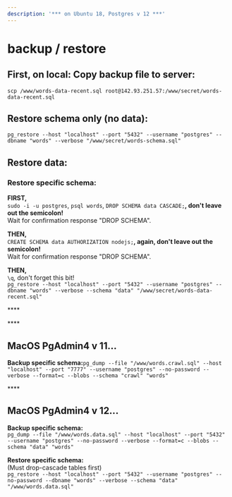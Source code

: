 ```yaml
---
description: '*** on Ubuntu 18, Postgres v 12 ***'
---
```


# backup / restore

## First, on local: **Copy backup file to server:**

`scp /www/words-data-recent.sql root@142.93.251.57:/www/secret/words-data-recent.sql`

## **Restore schema only \(no data\):**

`pg_restore --host "localhost" --port "5432" --username "postgres" --dbname "words" --verbose "/www/secret/words-schema.sql"`

## **Restore data:**

### **Restore specific schema:**

**FIRST,**  
`sudo -i -u postgres`, `psql words`, `DROP SCHEMA data CASCADE;`**, don't leave out the semicolon!**  
Wait for confirmation response "DROP SCHEMA".

**THEN,**  
`CREATE SCHEMA data AUTHORIZATION nodejs;`**, again, don't leave out the semicolon!**  
Wait for confirmation response "DROP SCHEMA".

**THEN,**  
`\q`, don't forget this bit!  
`pg_restore --host "localhost" --port "5432" --username "postgres" --dbname "words" --verbose --schema "data" "/www/secret/words-data-recent.sql"`

\*\*\*\*

\*\*\*\*

## **MacOS PgAdmin4 v 11...**

**Backup specific schema:**`pg_dump --file "/www/words.crawl.sql" --host "localhost" --port "7777" --username "postgres" --no-password --verbose --format=c --blobs --schema "crawl" "words"`

\*\*\*\*

## **MacOS PgAdmin4 v 12...**

**Backup specific schema:**  
`pg_dump --file "/www/words.data.sql" --host "localhost" --port "5432" --username "postgres" --no-password --verbose --format=c --blobs --schema "data" "words"`

**Restore specific schema:**  
\(Must drop-cascade tables first\)  
`pg_restore --host "localhost" --port "5432" --username "postgres" --no-password --dbname "words" --verbose --schema "data" "/www/words.data.sql"`

